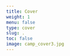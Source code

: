 ```yaml
---
title: Cover
weight: 1
menu: false
type: cover
slug: .
toc: false
image: camp_cover3.jpg
---
```


